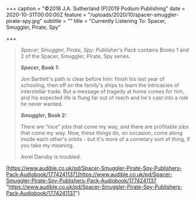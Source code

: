 +++
caption = "©2018 J.A. Sutherland (P)2019 Podium Publishing"
date = 2020-10-31T00:00:00Z
feature = "/uploads/2020/10/spacer-smuggler-pirate-spy.jpg"
subtitle = ""
title = "Currently Listening To: Spacer, Smuggler, Pirate, Spy"

+++
> _Spacer, Smuggler, Pirate, Spy: Publisher's Pack_ contains Books 1 and 2 of the Spacer, Smuggler, Pirate, Spy series.
>
> **_Spacer_, Book 1:**
>
> Jon Bartlett's path is clear before him: finish his last year of schooling, then off on the family's ships to learn the intricacies of interstellar trade. But a message of tragedy at home comes for him, and his expected life is flung far out of reach and he's cast into a role he never wanted.
>
> **_Smuggler_, Book 2:**
>
> There are “nice” jobs that come my way, and there are profitable jobs that come my way. Now, these things do, on occasion, come along inside each other's orbits - but it's more of a cometary sort of thing, if you take my meaning.
>
> Avrel Dansby is troubled.

[https://www.audible.co.uk/pd/Spacer-Smuggler-Pirate-Spy-Publishers-Pack-Audiobook/1774241137](https://www.audible.co.uk/pd/Spacer-Smuggler-Pirate-Spy-Publishers-Pack-Audiobook/1774241137 "https://www.audible.co.uk/pd/Spacer-Smuggler-Pirate-Spy-Publishers-Pack-Audiobook/1774241137")